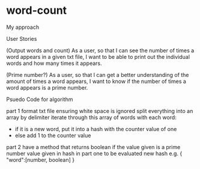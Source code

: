 # word-count

My approach

User Stories

(Output words and count)
As a user,
so that I can see the number of times a word appears in a given txt file,
I want to be able to print out the individual words and how many times it appears.

(Prime number?)
As a user,
so that I can get a better understanding of the amount of times a word appears,
I want to know if the number of times a word appears is a prime number.

Psuedo Code for algorithm

part 1
format txt file ensuring white space is ignored
split everything into an array by delimiter
iterate through this array of words
with each word:
   - if it is a new word, put it into a hash with the counter value of one
   - else add 1 to the counter value

part 2
have a method that returns boolean if the value given is a prime number
value given in hash in part one to be evaluated
new hash e.g. { "word":[number, boolean] }  
